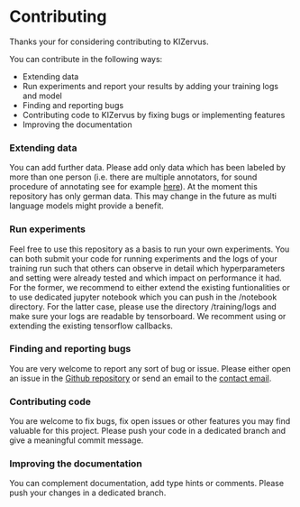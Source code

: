 # Contributing

Thanks your for considering contributing to KIZervus.

You can contribute in the following ways:
- Extending data
- Run experiments and report your results by adding your training logs and model
- Finding and reporting bugs
- Contributing code to KIZervus by fixing bugs or implementing features
- Improving the documentation

### Extending data
You can add further data. Please add only data which has been labeled by more than one person (i.e. there are multiple annotators, for sound procedure of annotating see for example [here](https://aclanthology.org/2020.lrec-1.626/)). At the moment this repository has only german data. This may change in the future as multi language models might provide a benefit.

### Run experiments
Feel free to use this repository as a basis to run your own experiments. You can both submit your code for running experiments and the logs of your training run such that others can observe in detail which hyperparameters and setting were already tested and which impact on performance it had.
For the former, we recommend to either extend the existing funtionalities or to use dedicated jupyter notebook which you can push in the /notebook directory. For the latter case, please use the directory /training/logs and make sure your logs are readable by tensorboard. We recomment using or extending the existing tensorflow callbacks.

### Finding and reporting bugs
You are very welcome to report any sort of bug or issue. Please either open an issue in the [Github repository](https://github.com/NKDataConv/KIZervus/issues) or send an email to the [contact email](mailto:nk@data-convolution.de).

### Contributing code
You are welcome to fix bugs, fix open issues or other features you may find valuable for this project. Please push your code in a dedicated branch and give a meaningful commit message.

### Improving the documentation
You can complement documentation, add type hints or comments. Please push your changes in a dedicated branch.
